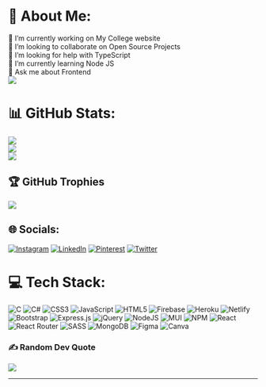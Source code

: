 # 💫 About Me:
🔭 I’m currently working on My College website <br>👯 I’m looking to collaborate on Open Source Projects<br>🤝 I’m looking for help with TypeScript<br>🌱 I’m currently learning Node JS<br>💬 Ask me about Frontend<br>
[![](https://visitcount.itsvg.in/api?id=kkupgrader&icon=1&color=1)](https://visitcount.itsvg.in)
# 📊 GitHub Stats:
![](https://github-readme-stats.vercel.app/api?username=kkupgrader&theme=react&hide_border=false&include_all_commits=false&count_private=false)<br/>
![](https://github-readme-streak-stats.herokuapp.com/?user=kkupgrader&theme=react&hide_border=false)<br/>
![](https://github-readme-stats.vercel.app/api/top-langs/?username=kkupgrader&theme=react&hide_border=false&include_all_commits=false&count_private=false&layout=compact)
## 🏆 GitHub Trophies
![](https://github-profile-trophy.vercel.app/?username=kkupgrader&theme=dark_dimmed&no-frame=true&no-bg=false&margin-w=4)

## 🌐 Socials:
[![Instagram](https://img.shields.io/badge/Instagram-%23E4405F.svg?logo=Instagram&logoColor=white)](https://instagram.com/kanakkholwal) [![LinkedIn](https://img.shields.io/badge/LinkedIn-%230077B5.svg?logo=linkedin&logoColor=white)](https://linkedin.com/in/kanak-kholwal) [![Pinterest](https://img.shields.io/badge/Pinterest-%23E60023.svg?logo=Pinterest&logoColor=white)](https://pinterest.com/kkupgrader) [![Twitter](https://img.shields.io/badge/Twitter-%231DA1F2.svg?logo=Twitter&logoColor=white)](https://twitter.com/kanakkholwal) 

# 💻 Tech Stack:
![C](https://img.shields.io/badge/c-%2300599C.svg?style=plastic&logo=c&logoColor=white) ![C#](https://img.shields.io/badge/c%23-%23239120.svg?style=plastic&logo=c-sharp&logoColor=white) ![CSS3](https://img.shields.io/badge/css3-%231572B6.svg?style=plastic&logo=css3&logoColor=white) ![JavaScript](https://img.shields.io/badge/javascript-%23323330.svg?style=plastic&logo=javascript&logoColor=%23F7DF1E) ![HTML5](https://img.shields.io/badge/html5-%23E34F26.svg?style=plastic&logo=html5&logoColor=white) ![Firebase](https://img.shields.io/badge/firebase-%23039BE5.svg?style=plastic&logo=firebase) ![Heroku](https://img.shields.io/badge/heroku-%23430098.svg?style=plastic&logo=heroku&logoColor=white) ![Netlify](https://img.shields.io/badge/netlify-%23000000.svg?style=plastic&logo=netlify&logoColor=#00C7B7) ![Bootstrap](https://img.shields.io/badge/bootstrap-%23563D7C.svg?style=plastic&logo=bootstrap&logoColor=white) ![Express.js](https://img.shields.io/badge/express.js-%23404d59.svg?style=plastic&logo=express&logoColor=%2361DAFB) ![jQuery](https://img.shields.io/badge/jquery-%230769AD.svg?style=plastic&logo=jquery&logoColor=white) ![NodeJS](https://img.shields.io/badge/node.js-6DA55F?style=plastic&logo=node.js&logoColor=white) ![MUI](https://img.shields.io/badge/MUI-%230081CB.svg?style=plastic&logo=material-ui&logoColor=white) ![NPM](https://img.shields.io/badge/NPM-%23000000.svg?style=plastic&logo=npm&logoColor=white) ![React](https://img.shields.io/badge/react-%2320232a.svg?style=plastic&logo=react&logoColor=%2361DAFB) ![React Router](https://img.shields.io/badge/React_Router-CA4245?style=plastic&logo=react-router&logoColor=white) ![SASS](https://img.shields.io/badge/SASS-hotpink.svg?style=plastic&logo=SASS&logoColor=white) ![MongoDB](https://img.shields.io/badge/MongoDB-%234ea94b.svg?style=plastic&logo=mongodb&logoColor=white) 	![Figma](https://img.shields.io/badge/figma-%23F24E1E.svg?style=plastic&logo=figma&logoColor=white) ![Canva](https://img.shields.io/badge/Canva-%2300C4CC.svg?style=plastic&logo=Canva&logoColor=white)


### ✍️ Random Dev Quote
![](https://quotes-github-readme.vercel.app/api?type=horizontal&theme=tokyonight)



---

